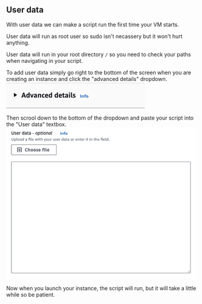 ## User data

With user data we can make a script run the first time your VM starts.

User data will run as root user so sudo isn't necassery but it won't hurt anything.

User data will run in your root directory `/` so you need to check your paths when navigating in your script.

To add user data simply go right to the bottom of the screen when you are creating an instance and click the "advanced details" dropdown.<br>
![Advanced-details-dropdown](../../../readme-images/advanced-details-dropdown.png)

Then scrool down to the bottom of the dropdown and paste your script into the "User data" textbox.<br>
![textbox-for-user-data](../../../readme-images/textbox-for-user-data.png)

Now when you launch your instance, the script will run, but it will take a little while so be patient.